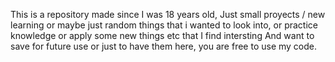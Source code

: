This is a repository made since I was 18 years old, Just small proyects / new learning or maybe just random things that i wanted to look into, or practice knowledge or apply some new things etc that I find intersting And want to save for future use or just to have them here, you are free to use my code.
